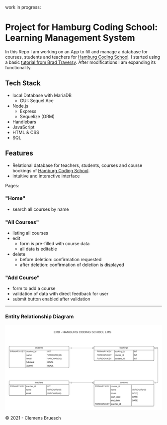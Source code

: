 work in progress: 
# Project for Hamburg Coding School: Learning Management System

In this Repo I am working on an App to fill and manage a database for courses, students and teachers for [Hamburg Coding School](https://hamburgcodingschool.com/).
I started using a basic [tutorial from Brad Traversy](https://www.youtube.com/watch?v=bOHysWYMZM0&list=PLillGF-RfqbZyLc9sMQ72_u3FW9fVxo1p). 
After modifications I am expanding its functionality.

## Tech Stack
- local Database with MariaDB
  - GUI: Sequel Ace
- Node.js
  - Express
  - Sequelize (ORM)
- Handlebars
- JavaScript
- HTML & CSS
- SQL

## Features
- Relational database for teachers, students, courses and course bookings of [Hamburg Coding School](https://hamburgcodingschool.com/).
- intuitive and interactive interface

Pages:

### "Home"
- search all courses by name

### "All Courses"
- listing all courses
- edit
  - form is pre-filled with course data
  - all data is editable
- delete
  - before deletion: confirmation requested
  - after deletion: confirmation of deletion is displayed


### "Add Course"
- form to add a course
- validation of data with direct feedback for user
- submit button enabled after validation

---
### Entity Relationship Diagram
![ERD - HAMBURG CODING SCHOOL LMS.png](/public/img/ERD-HAMBURG_CODING_SCHOOL_LMS.png)

&copy; 2021 - Clemens Bruesch
